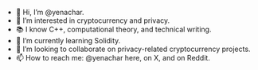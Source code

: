 - 👋 Hi, I’m @yenachar.
- 👀 I’m interested in cryptocurrency and privacy.
- 📚 I know C++, computational theory, and technical writing.
- 🌱 I’m currently learning Solidity.
- 💞️ I’m looking to collaborate on privacy-related cryptocurrency projects.
- 📫 How to reach me: @yenachar here, on X, and on Reddit. 

<!---
This file appears on my GitHub profile.
--->
